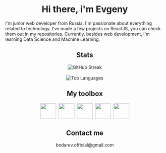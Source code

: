 <h1 align="center">Hi there, i'm Evgeny</h1>

<p>
  I'm junior web developer from Russia. I'm passionate about everything related to technology. I've made a few projects on ReactJS, you can check them out in my repositories. Currently, besides web development, i'm learning Data Science and Machine Learning.
</p>

<div align='center'>
  <h2>Stats</h2>
  
  <img src="https://streak-stats.demolab.com?user=[justjxc]&theme=transparent&fire=EB5454" alt="GitHub Streak"/>
  <br /><br />
  <img src="https://github-readme-stats.vercel.app/api/top-langs/?username=justjxc&layout=compact&theme=vision-friendly-dark" alt="Top Languages"/>
</div>

<div align='center'>
  <h2>My toolbox</h2>

  <div align='center'>
    <img src="https://cdn.jsdelivr.net/gh/devicons/devicon@latest/icons/html5/html5-original.svg" height='50px' width='50px' />&nbsp;
    <img src="https://cdn.jsdelivr.net/gh/devicons/devicon@latest/icons/css3/css3-original.svg" height='50px' width='50px' />&nbsp;
    <img src="https://cdn.jsdelivr.net/gh/devicons/devicon@latest/icons/javascript/javascript-original.svg" height='50px' width='50px' />&nbsp;
    <img src="https://cdn.jsdelivr.net/gh/devicons/devicon@latest/icons/react/react-original.svg" height='50px' width='50px' />&nbsp;
    <img src="https://cdn.jsdelivr.net/gh/devicons/devicon@latest/icons/tailwindcss/tailwindcss-original.svg" height='50px' width='50px' />
  </div>
</div>

<div align='center'>
  <h2>Contact me</h2>

  <p>bedarev.official@gmail.com</p>
</div>
